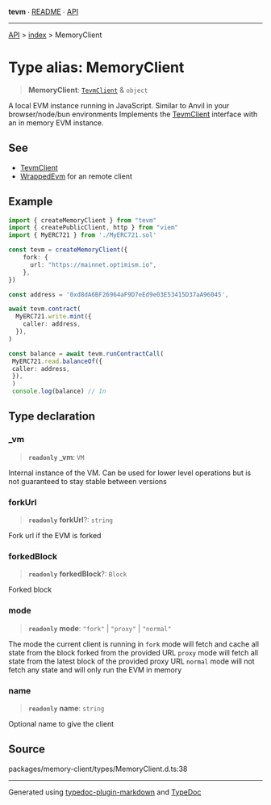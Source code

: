 **tevm** ∙ [README](../../README.md) ∙ [API](../../API.md)

***

[API](../../API.md) > [index](../README.md) > MemoryClient

# Type alias: MemoryClient

> **MemoryClient**: [`TevmClient`](TevmClient.md) & `object`

A local EVM instance running in JavaScript. Similar to Anvil in your browser/node/bun environments
Implements the [TevmClient](TevmClient.md) interface with an in memory EVM instance.

## See

 - [TevmClient](TevmClient.md)
 - [WrappedEvm](https://todo.todo) for an remote client

## Example

```ts
import { createMemoryClient } from "tevm"
import { createPublicClient, http } from "viem"
import { MyERC721 } from './MyERC721.sol'

const tevm = createMemoryClient({
	fork: {
	  url: "https://mainnet.optimism.io",
	},
})

const address = '0xd8dA6BF26964aF9D7eEd9e03E53415D37aA96045',

await tevm.contract(
  MyERC721.write.mint({
    caller: address,
  }),
)

const balance = await tevm.runContractCall(
 MyERC721.read.balanceOf({
 caller: address,
 }),
 )
 console.log(balance) // 1n
 ```

## Type declaration

### \_vm

> **`readonly`** **\_vm**: `VM`

Internal instance of the VM. Can be used for lower level operations
but is not guaranteed to stay stable between versions

### forkUrl

> **`readonly`** **forkUrl**?: `string`

Fork url if the EVM is forked

### forkedBlock

> **`readonly`** **forkedBlock**?: `Block`

Forked block

### mode

> **`readonly`** **mode**: `"fork"` \| `"proxy"` \| `"normal"`

The mode the current client is running in
`fork` mode will fetch and cache all state from the block forked from the provided URL
`proxy` mode will fetch all state from the latest block of the provided proxy URL
`normal` mode will not fetch any state and will only run the EVM in memory

### name

> **`readonly`** **name**: `string`

Optional name to give the client

## Source

packages/memory-client/types/MemoryClient.d.ts:38

***
Generated using [typedoc-plugin-markdown](https://www.npmjs.com/package/typedoc-plugin-markdown) and [TypeDoc](https://typedoc.org/)
